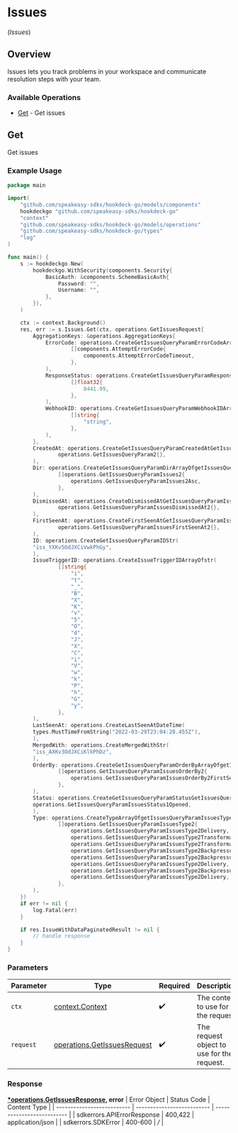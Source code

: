 # Issues
(*Issues*)

## Overview

Issues lets you track problems in your workspace and communicate resolution steps with your team.

### Available Operations

* [Get](#get) - Get issues

## Get

Get issues

### Example Usage

```go
package main

import(
	"github.com/speakeasy-sdks/hookdeck-go/models/components"
	hookdeckgo "github.com/speakeasy-sdks/hookdeck-go"
	"context"
	"github.com/speakeasy-sdks/hookdeck-go/models/operations"
	"github.com/speakeasy-sdks/hookdeck-go/types"
	"log"
)

func main() {
    s := hookdeckgo.New(
        hookdeckgo.WithSecurity(components.Security{
            BasicAuth: &components.SchemeBasicAuth{
                Password: "",
                Username: "",
            },
        }),
    )

    ctx := context.Background()
    res, err := s.Issues.Get(ctx, operations.GetIssuesRequest{
        AggregationKeys: &operations.AggregationKeys{
            ErrorCode: operations.CreateGetIssuesQueryParamErrorCodeArrayOfAttemptErrorCode(
                    []components.AttemptErrorCode{
                        components.AttemptErrorCodeTimeout,
                    },
            ),
            ResponseStatus: operations.CreateGetIssuesQueryParamResponseStatusArrayOffloat32(
                    []float32{
                        8441.99,
                    },
            ),
            WebhookID: operations.CreateGetIssuesQueryParamWebhookIDArrayOfstr(
                    []string{
                        "string",
                    },
            ),
        },
        CreatedAt: operations.CreateGetIssuesQueryParamCreatedAtGetIssuesQueryParam2(
                operations.GetIssuesQueryParam2{},
        ),
        Dir: operations.CreateGetIssuesQueryParamDirArrayOfgetIssuesQueryParamIssues2(
                []operations.GetIssuesQueryParamIssues2{
                    operations.GetIssuesQueryParamIssues2Asc,
                },
        ),
        DismissedAt: operations.CreateDismissedAtGetIssuesQueryParamIssuesDismissedAt2(
                operations.GetIssuesQueryParamIssuesDismissedAt2{},
        ),
        FirstSeenAt: operations.CreateFirstSeenAtGetIssuesQueryParamIssuesFirstSeenAt2(
                operations.GetIssuesQueryParamIssuesFirstSeenAt2{},
        ),
        ID: operations.CreateGetIssuesQueryParamIDStr(
        "iss_YXKv5OdJXCiVwkPhGy",
        ),
        IssueTriggerID: operations.CreateIssueTriggerIDArrayOfstr(
                []string{
                    "i",
                    "t",
                    "_",
                    "B",
                    "X",
                    "K",
                    "v",
                    "5",
                    "O",
                    "d",
                    "J",
                    "X",
                    "C",
                    "i",
                    "V",
                    "w",
                    "k",
                    "P",
                    "h",
                    "G",
                    "y",
                },
        ),
        LastSeenAt: operations.CreateLastSeenAtDateTime(
        types.MustTimeFromString("2022-03-29T23:04:28.455Z"),
        ),
        MergedWith: operations.CreateMergedWithStr(
        "iss_AXKv3OdJXCiKlkPhDz",
        ),
        OrderBy: operations.CreateGetIssuesQueryParamOrderByArrayOfgetIssuesQueryParamIssuesOrderBy2(
                []operations.GetIssuesQueryParamIssuesOrderBy2{
                    operations.GetIssuesQueryParamIssuesOrderBy2FirstSeenAt,
                },
        ),
        Status: operations.CreateGetIssuesQueryParamStatusGetIssuesQueryParamIssuesStatus1(
        operations.GetIssuesQueryParamIssuesStatus1Opened,
        ),
        Type: operations.CreateTypeArrayOfgetIssuesQueryParamIssuesType2(
                []operations.GetIssuesQueryParamIssuesType2{
                    operations.GetIssuesQueryParamIssuesType2Delivery,
                    operations.GetIssuesQueryParamIssuesType2Transformation,
                    operations.GetIssuesQueryParamIssuesType2Transformation,
                    operations.GetIssuesQueryParamIssuesType2Backpressure,
                    operations.GetIssuesQueryParamIssuesType2Backpressure,
                    operations.GetIssuesQueryParamIssuesType2Delivery,
                    operations.GetIssuesQueryParamIssuesType2Backpressure,
                    operations.GetIssuesQueryParamIssuesType2Delivery,
                },
        ),
    })
    if err != nil {
        log.Fatal(err)
    }

    if res.IssueWithDataPaginatedResult != nil {
        // handle response
    }
}
```

### Parameters

| Parameter                                                                  | Type                                                                       | Required                                                                   | Description                                                                |
| -------------------------------------------------------------------------- | -------------------------------------------------------------------------- | -------------------------------------------------------------------------- | -------------------------------------------------------------------------- |
| `ctx`                                                                      | [context.Context](https://pkg.go.dev/context#Context)                      | :heavy_check_mark:                                                         | The context to use for the request.                                        |
| `request`                                                                  | [operations.GetIssuesRequest](../../models/operations/getissuesrequest.md) | :heavy_check_mark:                                                         | The request object to use for the request.                                 |


### Response

**[*operations.GetIssuesResponse](../../models/operations/getissuesresponse.md), error**
| Error Object               | Status Code                | Content Type               |
| -------------------------- | -------------------------- | -------------------------- |
| sdkerrors.APIErrorResponse | 400,422                    | application/json           |
| sdkerrors.SDKError         | 400-600                    | */*                        |
